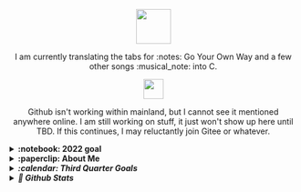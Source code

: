 <!-- I have left this file very messy intentionally. I am enjoying bbbbbbbb watching this file grow and reform. It is interesting for me.  Teeeeeeeeest gggggggg yyyyyyy cccccccccc vvvvvvvv  bbbbbb ddddddddd gggggggg pppppppppp ttttttttt eegfgeeeeeeee mmmeeeeeee ewwwww keeeeeeeeeeeey

And I have been making great strides with digital art. I'm starting to not hate everything I make. fgdddddddddd

I am currently working on 30 days of drawing daily. I might keep going with it to 100 days like ïdid with the drinking streak. Non-drinking, but I should probab ly calculate whether I have passed 100 days yet. For not drinking any alcohol, I am at 201. Crazy.

I started in October, it's now the 19th of December, but I am still drawing daily. I plan to finish this sketchbook by Lunar New Years or Valentines day. Maybe by a month after opening it.
-->


<div align="center" id="trophiesAndShowingOff" tabindex="-1" >

  
  <div tabindex="-1">
     <p align="center">
     <img src="https://user-images.githubusercontent.com/5679180/79618120-0daffb80-80be-11ea-819e-d2b0fa904d07.gif" width="61px">
  </div>
  
  <p> I am currently translating the tabs for :notes: Go Your Own Way and a few other songs :musical_note: into C.<!-- It is going well, but i got distracted by Android and a Data Science course.--></p>
  
  
  

</p>

  <div tabindex="-1">
  <img src="https://teiresa.github.io/background/typeWriter/typewriter.gif" height="35px">
 <br>

Github isn't working within mainland, but I cannot see it mentioned anywhere online. I am still working on stuff, it just won't show up here until TBD. If this continues, I may reluctantly join Gitee or whatever. 
  
  
  </div>
  
</div>



<details>
  <summary><b>:notebook: 2022 goal</b></summary>
  I planed to transfer my site <a href="https://techkeen.wixsite.com/website">TechKeen</a> from WIX to My GitHub <a href="https://teiresa.github.io/"> Page </a>. I plan to keep https://teiresa.github.io/ as the highest in the hiarchy, so <i>TechKeen </i> would really just be like a project, but like a project I treat as it's own thing. Currently, the high site is being tricky. I'm working on giving it a complete facelift while I have the time.
  </br></br> In the future, I will hopefully buy a domain. Until then, it gets to live here. 
  
  <br><br> I'm available for an entry-level or junior front-end dev position. Currently, I can only remote work.
</details>

<details>
  <summary><b>:paperclip: About Me</b></summary>
  
  I'm a jack-of-all-trades creator living in China.
  
  <ul>
    <li>I build web applications, both front and backend.</li>
    <li>I am always keen and willing to learn new things to better my work.</li>
    <li>On my free time, I help answer questions on FreeCodeCamp's Forums and read tech articles</li>
    <li>I am available for an entry-level or a junior front-end dev position. Currently, I am only available for remote work.</li>
    <li>I enjoy staying up to date on all Linus Media Group content (LinusTechTips, TechQuickie, ShortCircuit, etc.)</li>
    <li>I love playing with my Arduino </li>
  </ul>
  
 </details>



<details>
  <summary><b><em> :calendar: Third Quarter Goals </em></b></summary>
  For July through September:
    <ul>
      <li> Commit to a balanced schedule </li>
      <li> Commit min 3 days weekly </li>
      <li> Practice HTML5, CSS, bootstrap, JS </li>
      <li> Continue working through FreeCodeCamp's Curriculum </li>
      <!-- <li> Continue working through FutureLearn's Curriculum </li> -->
      <li> Complete & practice Java course for Uni </li>
      <!--<li> Finally finish SoloLearn & PluralSight Courses </li>
       <li> <i> Experiment with Jekyll for my GH pgs </i> </li> -->
      <li> Keep working on Arduino Projects </li>
      <li> Make personal site/portfolio stronger </li>
     </ul
  <!-- IT IS TIME TO UPDATE THESE ALREADY -->
 </details>

<details>
  <summary><b><em> 💾 Github Stats </em></b></summary>
  
  ![GitHub stats](https://github-readme-stats.vercel.app/api?username=teiResa&hide_title=TRUE&show_icons=true&theme=monokai)
  
  ![Jokes Card](https://readme-jokes.vercel.app/api)
  
  <p align="center"><img src="https://github-readme-streak-stats.herokuapp.com/?user=teiResa&a&theme=dark&hide_border=true&date_format=%5BY.%5Dn.j&ring=B54668&currStreakLabel=267824" tabindex="-1"/></p>
  
  
  <p>
  <img src="https://github-readme-stats.vercel.app/api/top-langs/?username=teiResa&layout=compact&theme=vision-friendly-dark"/>
  </p>
  
   
 </details>
      
  
       
      

<!--
**teiResa/teiResa** is a ✨ _special_ ✨ repository because its `README.md` (this file) appears on your GitHub profile.

Here are some ideas to get you started:

- 🔭 I’m currently working on ...
- 🌱 I’m currently learning ...
- 👯 I’m looking to collaborate on ...
- 🤔 I’m looking for help with ...
- 💬 Ask me about ...
- 📫 How to reach me: ...
- 😄 Pronouns: ...
- ⚡ Fun fact: ...
-->
